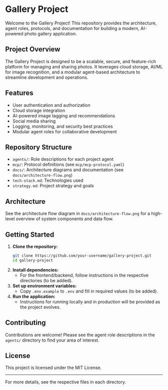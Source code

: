 # Gallery Project

Welcome to the Gallery Project! This repository provides the architecture, agent roles, protocols, and documentation for building a modern, AI-powered photo gallery application.

## Project Overview

The Gallery Project is designed to be a scalable, secure, and feature-rich platform for managing and sharing photos. It leverages cloud storage, AI/ML for image recognition, and a modular agent-based architecture to streamline development and operations.

## Features
- User authentication and authorization
- Cloud storage integration
- AI-powered image tagging and recommendations
- Social media sharing
- Logging, monitoring, and security best practices
- Modular agent roles for collaborative development

## Repository Structure

- `agents/`: Role descriptions for each project agent
- `mcp/`: Protocol definitions (see `mcp/mcp-protocol.yaml`)
- `docs/`: Architecture diagrams and documentation (see `docs/architecture-flow.png`)
- `tech-stack.md`: Technologies used
- `strategy.md`: Project strategy and goals

## Architecture

See the architecture flow diagram in `docs/architecture-flow.png` for a high-level overview of system components and data flow.

## Getting Started

1. **Clone the repository:**
   ```bash
   git clone https://github.com/your-username/gallery-project.git
   cd gallery-project
   ```
2. **Install dependencies:**
   - For the frontend/backend, follow instructions in the respective directories (to be added).
3. **Set up environment variables:**
   - Copy `.env.example` to `.env` and fill in required values (to be added).
4. **Run the application:**
   - Instructions for running locally and in production will be provided as the project evolves.

## Contributing

Contributions are welcome! Please see the agent role descriptions in the `agents/` directory to find your area of interest.

## License

This project is licensed under the MIT License.

---

For more details, see the respective files in each directory.
